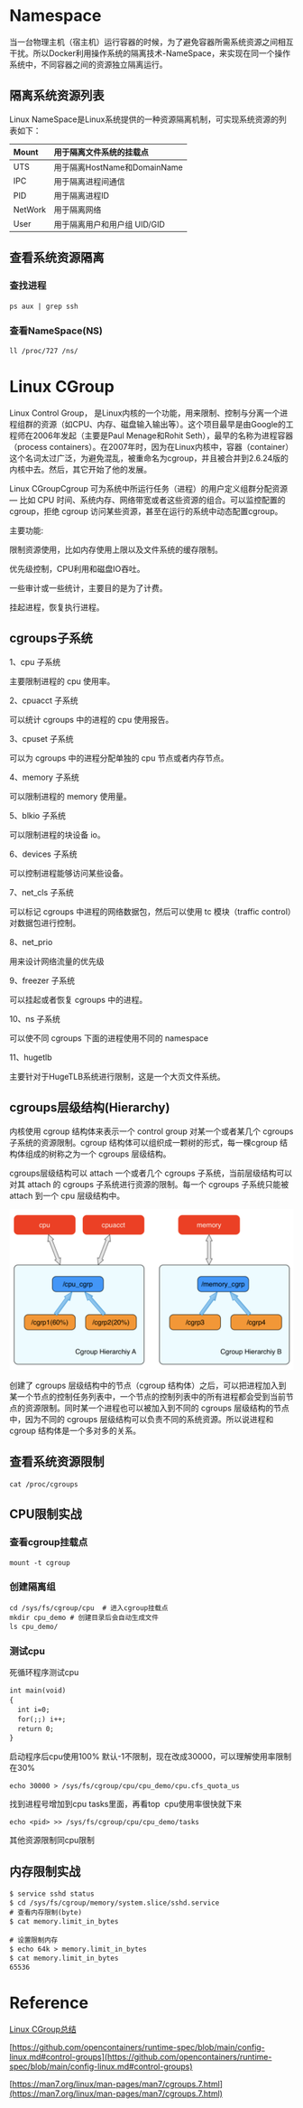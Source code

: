 # Namespace

当一台物理主机（宿主机）运行容器的时候，为了避免容器所需系统资源之间相互干扰。所以Docker利用操作系统的隔离技术-NameSpace，来实现在同一个操作系统中，不同容器之间的资源独立隔离运行。

## 隔离系统资源列表

Linux NameSpace是Linux系统提供的一种资源隔离机制，可实现系统资源的列表如下：

|Mount|用于隔离文件系统的挂载点|
|:----|:----|
|UTS|用于隔离HostName和DomainName|
|IPC|用于隔离进程间通信|
|PID|用于隔离进程ID|
|NetWork|用于隔离网络|
|User|用于隔离用户和用户组 UID/GID|

## 查看系统资源隔离

### 查找进程

```shell
ps aux | grep ssh
```
### 查看NameSpace(NS)

```shell
ll /proc/727 /ns/
```

# Linux CGroup

Linux Control Group， 是Linux内核的一个功能，用来限制、控制与分离一个进程组群的资源（如CPU、内存、磁盘输入输出等）。这个项目最早是由Google的工程师在2006年发起（主要是Paul Menage和Rohit Seth），最早的名称为进程容器（process containers）。在2007年时，因为在Linux内核中，容器（container）这个名词太过广泛，为避免混乱，被重命名为cgroup，并且被合并到2.6.24版的内核中去。然后，其它开始了他的发展。 

Linux CGroupCgroup 可​​​为​​​系​​​统​​​中​​​所​​​运​​​行​​​任​​​务​​​（进​​​程​​​）的​​​用​​​户​​​定​​​义​​​组​​​群​​​分​​​配​​​资​​​源​​​ — 比​​​如​​​ CPU 时​​​间​​​、​​​系​​​统​​​内​​​存​​​、​​​网​​​络​​​带​​​宽​​​或​​​者​​​这​​​些​​​资​​​源​​​的​​​组​​​合​​​。​​​可​​​以​​​监​​​控​​​​​​配​​​置​​​的​​​ cgroup，拒​​​绝​​​ cgroup 访​​​问​​​某​​​些​​​资​​​源​​​，甚​​​至​​​在​​​运​​​行​​​的​​​系​​​统​​​中​​​动​​​态​​​配​​​置​​​​cgroup。

主要功能:

限制资源使用，比如内存使用上限以及文件系统的缓存限制。

优先级控制，CPU利用和磁盘IO吞吐。

一些审计或一些统计，主要目的是为了计费。

挂起进程，恢复执行进程。

## cgroups子系统

1、cpu 子系统

主要限制进程的 cpu 使用率。

2、cpuacct 子系统

可以统计 cgroups 中的进程的 cpu 使用报告。

3、cpuset 子系统

可以为 cgroups 中的进程分配单独的 cpu 节点或者内存节点。

4、memory 子系统

可以限制进程的 memory 使用量。

5、blkio 子系统

可以限制进程的块设备 io。

6、devices 子系统

可以控制进程能够访问某些设备。

7、net_cls 子系统

可以标记 cgroups 中进程的网络数据包，然后可以使用 tc 模块（traffic control）对数据包进行控制。

8、net_prio 

用来设计网络流量的优先级

9、freezer 子系统

可以挂起或者恢复 cgroups 中的进程。

10、ns 子系统

可以使不同 cgroups 下面的进程使用不同的 namespace

11、hugetlb 

主要针对于HugeTLB系统进行限制，这是一个大页文件系统。

## cgroups层级结构(Hierarchy)

内核使用 cgroup 结构体来表示一个 control group 对某一个或者某几个 cgroups 子系统的资源限制。cgroup 结构体可以组织成一颗树的形式，每一棵cgroup 结构体组成的树称之为一个 cgroups 层级结构。

cgroups层级结构可以 attach 一个或者几个 cgroups 子系统，当前层级结构可以对其 attach 的 cgroups 子系统进行资源的限制。每一个 cgroups 子系统只能被 attach 到一个 cpu 层级结构中。

![20220107_os_1.png](./imgs/20220107_os_1.png)

创建了 cgroups 层级结构中的节点（cgroup 结构体）之后，可以把进程加入到某一个节点的控制任务列表中，一个节点的控制列表中的所有进程都会受到当前节点的资源限制。同时某一个进程也可以被加入到不同的 cgroups 层级结构的节点中，因为不同的 cgroups 层级结构可以负责不同的系统资源。所以说进程和 cgroup 结构体是一个多对多的关系。

## 查看系统资源限制

```shell
cat /proc/cgroups
```
## CPU限制实战

### 查看cgroup挂载点

```shell
mount -t cgroup
```
### 创建隔离组

```shell
cd /sys/fs/cgroup/cpu  # 进入cgroup挂载点
mkdir cpu_demo # 创建目录后会自动生成文件
ls cpu_demo/ 

```
### 测试cpu

死循环程序测试cpu

```xml
int main(void) 
{
  int i=0;
  for(;;) i++;
  return 0;
}
```
启动程序后cpu使用100%
默认-1不限制，现在改成30000，可以理解使用率限制在30%

```shell
echo 30000 > /sys/fs/cgroup/cpu/cpu_demo/cpu.cfs_quota_us
```
找到进程号增加到cpu tasks里面，再看top  cpu使用率很快就下来
```shell
echo <pid> >> /sys/fs/cgroup/cpu/cpu_demo/tasks
```

其他资源限制同cpu限制

## 内存限制实战

```shell
$ service sshd status
$ cd /sys/fs/cgroup/memory/system.slice/sshd.service
# 查看内存限制(byte)
$ cat memory.limit_in_bytes

# 设置限制内存
$ echo 64k > memory.limit_in_bytes
$ cat memory.limit_in_bytes
65536
```

# Reference

[Linux CGroup总结](https://www.cnblogs.com/menkeyi/p/10941843.html)

[https://github.com/opencontainers/runtime-spec/blob/main/config-linux.md#control-groups](https://github.com/opencontainers/runtime-spec/blob/main/config-linux.md#control-groups)

[https://man7.org/linux/man-pages/man7/cgroups.7.html](https://man7.org/linux/man-pages/man7/cgroups.7.html)

